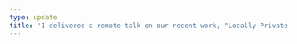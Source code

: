 ```yaml
---
type: update
title: 'I delivered a remote talk on our recent work, "Locally Private Graph Neural Networks" at Twitter Machine Learning Seminar. You can download the slides from [here](/files/slides/21.01.07-Twitter.pdf).'
---
```


